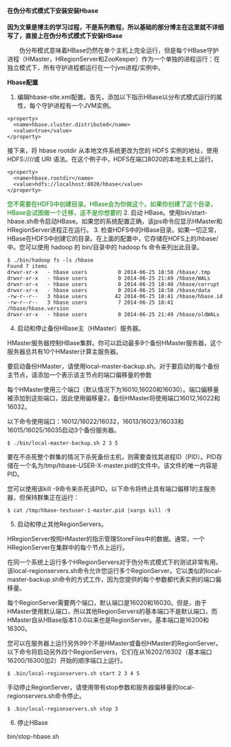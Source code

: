 #### 在伪分布式模式下安装安装Hbase

__因为文章是博主的学习过程，不是系列教程，所以基础的部分博主在这里就不详细写了，直接上在伪分布式模式下安装HBase__

<p style="text-indent:2em">伪分布模式意味着HBase仍然在单个主机上完全运行，但是每个HBase守护进程（HMaster，HRegionServer和ZooKeeper）作为一个单独的进程运行：在独立模式下，所有守护进程都运行在一个jvm进程/实例中。</p>

__Hbase配置__

1. 编辑hbase-site.xml配置。首先，添加以下指示HBase以分布式模式运行的属性，每个守护进程有一个JVM实例。

````
<property>
  <name>hbase.cluster.distributed</name>
  <value>true</value> 
</property>
````
接下来，将 hbase rootdir 从本地文件系统更改为您的 HDFS 实例的地址，使用 HDFS:////或 URI 语法。在这个例子中，HDFS在端口8020的本地主机上运行。
```
<property>
  <name>hbase.rootdir</name>
  <value>hdfs://localhost:8020/hbase</value> 
</property>
```
<font color="green">您不需要在HDFS中创建目录。HBase会为你做这个。如果你创建了这个目录，HBase会试图做一个迁移，这不是你想要的</font>
2. 启动 HBase。使用bin/start-hbase.sh命令启动HBase。如果您的系统配置正确，该jps命令应显示HMaster和HRegionServer进程正在运行。
3. 检查HDFS中的HBase目录。如果一切正常，HBase在HDFS中创建它的目录。在上面的配置中，它存储在HDFS上的/hbase/中。您可以使用 hadoop 的 bin/目录中的 hadoop fs 命令来列出此目录。
```
$ ./bin/hadoop fs -ls /hbase
Found 7 items
drwxr-xr-x   - hbase users          0 2014-06-25 18:58 /hbase/.tmp
drwxr-xr-x   - hbase users          0 2014-06-25 21:49 /hbase/WALs
drwxr-xr-x   - hbase users          0 2014-06-25 18:48 /hbase/corrupt
drwxr-xr-x   - hbase users          0 2014-06-25 18:58 /hbase/data
-rw-r--r--   3 hbase users         42 2014-06-25 18:41 /hbase/hbase.id
-rw-r--r--   3 hbase users          7 2014-06-25 18:41 /hbase/hbase.version
drwxr-xr-x   - hbase users          0 2014-06-25 21:49 /hbase/oldWALs
```
4. 启动和停止备份HBase主（HMaster）服务器。

HMaster服务器控制HBase集群。你可以启动最多9个备份HMaster服务器，这个服务器总共有10个HMaster计算主服务器。

要启动备份HMaster，请使用local-master-backup.sh。对于要启动的每个备份主节点，请添加一个表示该主节点的端口偏移量的参数

每个HMaster使用三个端口（默认情况下为16010,16020和16030）。端口偏移量被添加到这些端口，因此使用偏移量2，备份HMaster将使用端口16012,16022和16032。

以下命令使用端口：16012/16022/16032，16013/16023/16033和16015/16025/16035启动3个备份服务器。
```
$ ./bin/local-master-backup.sh 2 3 5
```
要在不杀死整个群集的情况下杀死备份主机，则需要查找其进程ID（PID）。PID存储在一个名为/tmp/hbase-USER-X-master.pid的文件中。该文件的唯一内容是PID。

您可以使用该kill -9命令来杀死该PID。以下命令将终止具有端口偏移1的主服务器，但保持群集正在运行：
```
$ cat /tmp/hbase-testuser-1-master.pid |xargs kill -9
```
5. 启动和停止其他RegionServers。

HRegionServer按照HMaster的指示管理StoreFiles中的数据。通常，一个HRegionServer在集群中的每个节点上运行。

在同一个系统上运行多个HRegionServers对于伪分布式模式下的测试非常有用。该local-regionservers.sh命令允许您运行多个RegionServer。它以类似的local-master-backup.sh命令的方式工作，因为您提供的每个参数都代表实例的端口偏移量。

每个RegionServer需要两个端口，默认端口是16020和16030。但是，由于HMaster使用默认端口，所以其他RegionServers的基本端口不是默认端口，而HMaster自从HBase版本1.0.0以来也是RegionServer。基本端口是16200和16300。

您可以在服务器上运行另外99个不是HMaster或备份HMaster的RegionServer。以下命令将启动另外四个RegionServers，它们在从16202/16302（基本端口16200/16300加2）开始的顺序端口上运行。

```
$ .bin/local-regionservers.sh start 2 3 4 5
```

手动停止RegionServer，请使用带有stop参数和服务器偏移量的local-regionservers.sh命令停止。
```
$ .bin/local-regionservers.sh stop 3
```

6. 停止HBase

bin/stop-hbase.sh